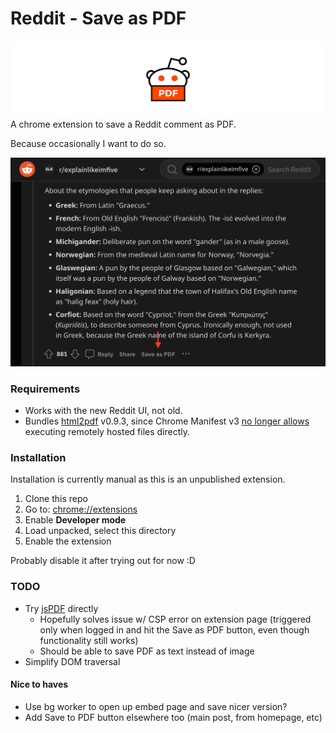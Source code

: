 # Reddit - Save as PDF

![](images/banner.svg)
A chrome extension to save a Reddit comment as PDF.

Because occasionally I want to do so.

![](images/preview.png)

### Requirements
- Works with the new Reddit UI, not old.
- Bundles [html2pdf](https://github.com/eKoopmans/html2pdf.js) v0.9.3, since Chrome Manifest v3 [no longer allows](https://developer.chrome.com/docs/extensions/migrating/improve-security/#remove-remote-code) executing remotely hosted files directly.

### Installation

Installation is currently manual as this is an unpublished extension.

1. Clone this repo
1. Go to: [chrome://extensions](chrome://extensions)
1. Enable **Developer mode**
1. Load unpacked, select this directory
1. Enable the extension

Probably disable it after trying out for now :D

### TODO
- Try [jsPDF](https://github.com/parallax/jsPDF) directly
  - Hopefully solves issue w/ CSP error on extension page (triggered only when logged in and hit the Save as PDF button, even though functionality still works)
  - Should be able to save PDF as text instead of image
- Simplify DOM traversal

#### Nice to haves
- Use bg worker to open up embed page and save nicer version?
- Add Save to PDF button elsewhere too (main post, from homepage, etc)
